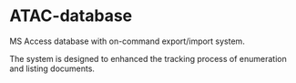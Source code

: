 # ATAC-database
MS Access database with on-command export/import system.

The system is designed to enhanced the tracking process of enumeration and listing documents.
